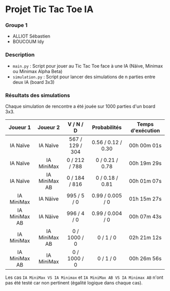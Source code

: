 # Projet Tic Tac Toe IA

### Groupe 1

- ALLIOT Sébastien
- BOUCOUM Idy

### Description

- `main.py` : Script pour jouer au Tic Tac Toe face à une IA (Näive, Minimax ou Minimax Alpha Beta)
- `simulation.py` : Script pour lancer des simulations de n parties entre deux IA (board 3x3)

### Résultats des simulations

Chaque simulation de rencontre a été jouée sur 1000 parties d'un board 3x3.

Joueur 1      | Joueur 2      | V / N / D       | Probabilités       | Temps d'exécution
:-----------: | :-----------: | :-------------: | :----------------: | :----------------:
IA Naïve      | IA Naïve      | 567 / 129 / 304 | 0.56 / 0.12 / 0.30 | 00h 00m 01s
IA Naïve      | IA MiniMax    | 0 / 212 / 788   | 0 / 0.21 / 0.78    | 00h 19m 29s
IA Naïve      | IA MiniMax AB | 0 / 184 / 816   | 0 / 0.18 / 0.81    | 00h 01m 07s
IA MiniMax    | IA Näive      | 995 / 5 / 0     | 0.99 / 0.005 / 0   | 01h 15m 27s
IA MiniMax AB | IA Näive      | 996 / 4 / 0     | 0.99 / 0.004 / 0   | 00h 07m 43s
IA MiniMax    | IA MiniMax AB | 0 / 1000 / 0    | 0 / 1 / 0          | 02h 21m 12s
IA MiniMax AB | IA MiniMax    | 0 / 1000 / 0    | 0 / 1 / 0          | 00h 26m 56s

Les cas `IA MiniMax VS IA Minimax` et `IA MiniMax AB VS IA Minimax AB` n'ont pas été testé car non pertinent (égalité logique dans chaque cas).